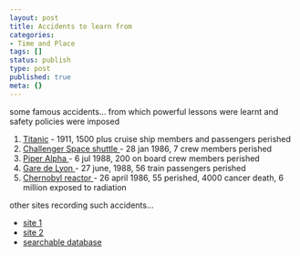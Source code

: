 ```yaml
---
layout: post
title: Accidents to learn from
categories:
- Time and Place
tags: []
status: publish
type: post
published: true
meta: {}
---
```

some famous accidents... from which powerful lessons were learnt and safety policies were imposed

1. [Titanic](http://www.google.com/search?hl=en&rls=com.microsoft%3Aen-us%3AIE-SearchBox&rlz=1I7GGLR&q=titanic+disaster) - 1911, 1500 plus cruise ship members and passengers perished
2. [Challenger Space shuttle ](http://en.wikipedia.org/wiki/Space_Shuttle_Challenger)- 28 jan 1986, 7 crew members perished
3. [Piper Alpha ](http://en.wikipedia.org/wiki/Piper_Alpha)- 6 jul 1988, 200 on board crew members perished
4. [Gare de Lyon ](http://en.wikipedia.org/wiki/Gare_de_Lyon_train_accident)- 27 june, 1988, 56 train passengers perished
5. [Chernobyl reactor ](http://en.wikipedia.org/wiki/Chernobyl_disaster)- 26 april 1986, 55 perished, 4000 cancer death, 6 million exposed to radiation

other sites recording such accidents...
- [site 1](http://www.iomosaic.com/iomosaic/resources/incident_reports.html)
- [site 2](http://www.emints.org/ethemes/resources/S00001563.shtml)
- [searchable database](http://www.em-dat.net/disasters/list.php)
